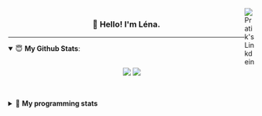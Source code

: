 <!--
<a href="https://twitter.com" target="_blank" rel="nofollow">
 <img align="right" alt="Pratik's Twitter" width="22px" src="https://cdn.jsdelivr.net/npm/simple-icons@v3/icons/twitter.svg" />
</a> 

-->
<a href="https://www.linkedin.com/in/lenagiacalone/" target="_blank" rel="nofollow">
 <img align="right" alt="Pratik's Linkdein" width="22px" src="https://cdn.jsdelivr.net/npm/simple-icons@v3/icons/linkedin.svg" />
</a>



<h3 align="center">👋 Hello! I'm Léna.</h3>

---

<!--
**lgiacalo/lgiacalo** is a ✨ _special_ ✨ repository because its `README.md` (this file) appears on your GitHub profile.

Here are some ideas to get you started:

- 🔭 I’m currently working on ...
- 🌱 I’m currently learning ...
- 👯 I’m looking to collaborate on ...
- 🤔 I’m looking for help with ...
- 💬 Ask me about ...
- 📫 How to reach me: ...
- 😄 Pronouns: ...
- ⚡ Fun fact: ...
-->

<details open>
 <summary> 😇 <b>My Github Stats</b>: </summary>
<br>
<p align = "center">
  <img src = "https://github-readme-stats.vercel.app/api?username=lgiacalo&show_icons=true&theme=nord" width="420">
  <img src = "https://github-readme-stats.vercel.app/api/top-langs/?username=lgiacalo&layout=compact&theme=nord">
</p>
 
<br>
<p align = "center">
  <imp src = "https://github-readme-stats.vercel.app/api/wakatime?username=lgiacalo&theme=nord">
</p>

</details>

<details>
 <summary>🤖 <b>My programming stats</b></summary>
 <br>
 
<!--START_SECTION:waka-->
![Lines of code](https://img.shields.io/badge/From%20Hello%20World%20I%27ve%20Written-956132%20lines%20of%20code-blue)

**🐱 My Github Data** 

> 🏆 657 Contributions in the Year 2021
 > 
> 📦 296.9 kB Used in Github's Storage 
 > 
> 🚫 Not Opted to Hire
 > 
> 📜 44 Public Repositories 
 > 
> 🔑 32 Private Repositories  
 > 
**I'm an Early 🐤** 

```text
🌞 Morning    183 commits    ████░░░░░░░░░░░░░░░░░░░░░   15.71% 
🌆 Daytime    457 commits    █████████░░░░░░░░░░░░░░░░   39.23% 
🌃 Evening    422 commits    █████████░░░░░░░░░░░░░░░░   36.22% 
🌙 Night      103 commits    ██░░░░░░░░░░░░░░░░░░░░░░░   8.84%

```
📅 **I'm Most Productive on Thursday** 

```text
Monday       184 commits    ████░░░░░░░░░░░░░░░░░░░░░   15.79% 
Tuesday      157 commits    ███░░░░░░░░░░░░░░░░░░░░░░   13.48% 
Wednesday    210 commits    ████░░░░░░░░░░░░░░░░░░░░░   18.03% 
Thursday     244 commits    █████░░░░░░░░░░░░░░░░░░░░   20.94% 
Friday       180 commits    ███░░░░░░░░░░░░░░░░░░░░░░   15.45% 
Saturday     71 commits     █░░░░░░░░░░░░░░░░░░░░░░░░   6.09% 
Sunday       119 commits    ██░░░░░░░░░░░░░░░░░░░░░░░   10.21%

```


📊 **This Week I Spent My Time On** 

```text
⌚︎ Time Zone: Europe/Paris

💬 Programming Languages: 
JavaScript               15 hrs 40 mins      █████████████████████░░░░   84.54% 
JSON                     1 hr 25 mins        ██░░░░░░░░░░░░░░░░░░░░░░░   7.68% 
Markdown                 55 mins             █░░░░░░░░░░░░░░░░░░░░░░░░   4.99% 
Other                    28 mins             ░░░░░░░░░░░░░░░░░░░░░░░░░   2.56% 
CSV                      1 min               ░░░░░░░░░░░░░░░░░░░░░░░░░   0.11%

🔥 Editors: 
VS Code                  18 hrs 32 mins      █████████████████████████   100.0%

🐱‍💻 Projects: 
pappers-engine           15 hrs 11 mins      ████████████████████░░░░░   81.97% 
pappers-importers        2 hrs 34 mins       ███░░░░░░░░░░░░░░░░░░░░░░   13.88% 
works                    43 mins             █░░░░░░░░░░░░░░░░░░░░░░░░   3.91% 
Unknown Project          2 mins              ░░░░░░░░░░░░░░░░░░░░░░░░░   0.23%

💻 Operating System: 
Mac                      18 hrs 32 mins      █████████████████████████   100.0%

```

**I Mostly Code in C** 

```text
C                        26 repos            ████████░░░░░░░░░░░░░░░░░   33.33% 
JavaScript               13 repos            ████░░░░░░░░░░░░░░░░░░░░░   16.67% 
HTML                     8 repos             ██░░░░░░░░░░░░░░░░░░░░░░░   10.26% 
Shell                    8 repos             ██░░░░░░░░░░░░░░░░░░░░░░░   10.26% 
C++                      4 repos             █░░░░░░░░░░░░░░░░░░░░░░░░   5.13%

```


**Timeline**

![Chart not found](https://raw.githubusercontent.com/lgiacalo/lgiacalo/main/charts/bar_graph.png) 


<!--END_SECTION:waka-->

</details>
